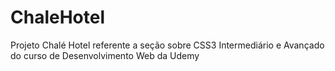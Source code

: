 # ChaleHotel
 Projeto Chalé Hotel referente a seção sobre CSS3 Intermediário e Avançado do curso de Desenvolvimento Web da Udemy
